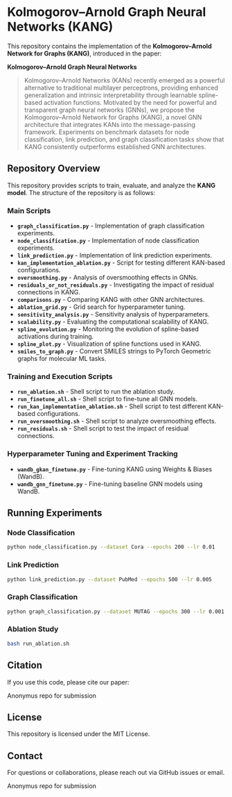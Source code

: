 # Kolmogorov–Arnold Graph Neural Networks (KANG)

This repository contains the implementation of the **Kolmogorov–Arnold Network for Graphs (KANG)**, introduced in the paper:

**Kolmogorov–Arnold Graph Neural Networks**

> Kolmogorov–Arnold Networks (KANs) recently emerged as a powerful alternative to traditional multilayer perceptrons, providing enhanced generalization and intrinsic interpretability through learnable spline-based activation functions. Motivated by the need for powerful and transparent graph neural networks (GNNs), we propose the Kolmogorov–Arnold Network for Graphs (KANG), a novel GNN architecture that integrates KANs into the message-passing framework. Experiments on benchmark datasets for node classification, link prediction, and graph classification tasks show that KANG consistently outperforms established GNN architectures.

## Repository Overview

This repository provides scripts to train, evaluate, and analyze the **KANG model**. The structure of the repository is as follows:

### Main Scripts

- **`graph_classification.py`** - Implementation of graph classification experiments.
- **`node_classification.py`** - Implementation of node classification experiments.
- **`link_prediction.py`** - Implementation of link prediction experiments.
- **`kan_implementation_ablation.py`** - Script for testing different KAN-based configurations.
- **`oversmoothing.py`** - Analysis of oversmoothing effects in GNNs.
- **`residuals_or_not_residuals.py`** - Investigating the impact of residual connections in KANG.
- **`comparisons.py`** - Comparing KANG with other GNN architectures.
- **`ablation_grid.py`** - Grid search for hyperparameter tuning.
- **`sensitivity_analysis.py`** - Sensitivity analysis of hyperparameters.
- **`scalability.py`** - Evaluating the computational scalability of KANG.
- **`spline_evolution.py`** - Monitoring the evolution of spline-based activations during training.
- **`spline_plot.py`** - Visualization of spline functions used in KANG.
- **`smiles_to_graph.py`** - Convert SMILES strings to PyTorch Geometric graphs for molecular ML tasks.

### Training and Execution Scripts

- **`run_ablation.sh`** - Shell script to run the ablation study.
- **`run_finetune_all.sh`** - Shell script to fine-tune all GNN models.
- **`run_kan_implementation_ablation.sh`** - Shell script to test different KAN-based configurations.
- **`run_oversmoothing.sh`** - Shell script to analyze oversmoothing effects.
- **`run_residuals.sh`** - Shell script to test the impact of residual connections.

### Hyperparameter Tuning and Experiment Tracking

- **`wandb_gkan_finetune.py`** - Fine-tuning KANG using Weights & Biases (WandB).
- **`wandb_gnn_finetune.py`** - Fine-tuning baseline GNN models using WandB.

## Running Experiments

### Node Classification

```bash
python node_classification.py --dataset Cora --epochs 200 --lr 0.01
```

### Link Prediction

```bash
python link_prediction.py --dataset PubMed --epochs 500 --lr 0.005
```

### Graph Classification

```bash
python graph_classification.py --dataset MUTAG --epochs 300 --lr 0.001
```

### Ablation Study

```bash
bash run_ablation.sh
```

## Citation

If you use this code, please cite our paper:

Anonymus repo for submission

## License

This repository is licensed under the MIT License.

## Contact

For questions or collaborations, please reach out via GitHub issues or email.

Anonymus repo for submission